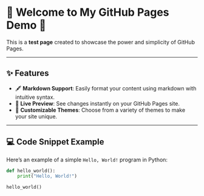 # 🌟 Welcome to My GitHub Pages Demo 🌟

This is a **test page** created to showcase the power and simplicity of GitHub Pages.

---

## ✨ Features

- 🖋️ **Markdown Support**: Easily format your content using markdown with intuitive syntax.
- 🔄 **Live Preview**: See changes instantly on your GitHub Pages site.
- 🎨 **Customizable Themes**: Choose from a variety of themes to make your site unique.

---

## 💻 Code Snippet Example

Here’s an example of a simple `Hello, World!` program in Python:

```python
def hello_world():
    print("Hello, World!")

hello_world()
